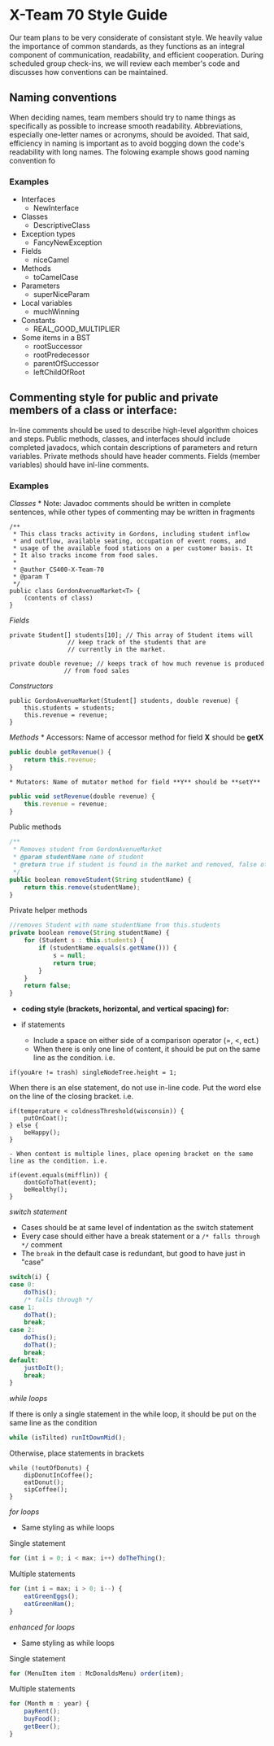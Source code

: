 # X-Team 70 Style Guide

Our team plans to be very considerate of consistant style. We heavily value the importance of common standards, as they functions as an integral component of communication, readability, and efficient cooperation. During scheduled group check-ins, we will review each member's code and discusses how conventions can be maintained.

## Naming conventions

When deciding names, team members should try to name things as specifically as possible to increase smooth readability. Abbreviations, especially one-letter names or acronyms, should be avoided. That said, efficiency in naming is important as to avoid bogging down the code's readability with long names. The folowing example shows good naming convention fo

### Examples
* Interfaces
    - NewInterface
* Classes
    - DescriptiveClass
* Exception types
    - FancyNewException
* Fields
    - niceCamel
* Methods
    - toCamelCase
* Parameters
    - superNiceParam
* Local variables
    - muchWinning
* Constants
    - REAL_GOOD_MULTIPLIER
* Some items in a BST
    * rootSuccessor
    * rootPredecessor
    * parentOfSuccessor 
    * leftChildOfRoot

## Commenting style for public and private members of a class or interface:

In-line comments should be used to describe high-level algorithm choices and steps. Public methods, classes, and interfaces should include completed javadocs, which contain descriptions of parameters and return variables. Private methods should have header comments. Fields (member variables) should have inl-line comments. 

### Examples

  *Classes*
      * Note: Javadoc comments should be written in complete sentences, while other types of commenting may be written in fragments

```
/**
 * This class tracks activity in Gordons, including student inflow
 * and outflow, available seating, occupation of event rooms, and
 * usage of the available food stations on a per customer basis. It
 * It also tracks income from food sales.
 *
 * @author CS400-X-Team-70
 * @param T
 */
public class GordonAvenueMarket<T> {
	(contents of class)
}
```
*Fields*
```
private Student[] students[10]; // This array of Student items will 
				// keep track of the students that are
				// currently in the market.

private double revenue; // keeps track of how much revenue is produced 
		       // from food sales
```
*Constructors*
```
public GordonAvenueMarket(Student[] students, double revenue) {
	this.students = students;
	this.revenue = revenue;
}
```
*Methods*
    * Accessors: Name of accessor method for field **X** should be **getX**
```javascript
public double getRevenue() {
	return this.revenue;
}
```
    * Mutators: Name of mutator method for field **Y** should be **setY**
```javascript
public void setRevenue(double revenue) {
	this.revenue = revenue;
}
```
  Public methods
```javascript
/** 
 * Removes student from GordonAvenueMarket
 * @param studentName name of student
 * @return true if student is found in the market and removed, false otherwise
 */
public boolean removeStudent(String studentName) {
	return this.remove(studentName);
}
```
  Private helper methods
```javascript
//removes Student with name studentName from this.students
private boolean remove(String studentName) {
	for (Student s : this.students) {
		if (studentName.equals(s.getName())) {
			s = null;
			return true;
		}
	}
	return false;
}
```
* **coding style (brackets, horizontal, and vertical spacing) for:**

* if statements
  - Include a space on either side of a comparison operator (=, <, ect.)
  - When there is only one line of content, it should be put on the same line as the condition. i.e.
```
if(youAre != trash) singleNodeTree.height = 1;
```
  When there is an else statement, do not use in-line code. Put the word else on the line of the closing bracket. i.e.
```
if(temperature < coldnessThreshold(wisconsin)) {
	putOnCoat();
} else {
	beHappy();
}
```
    - When content is multiple lines, place opening bracket on the same line as the condition. i.e.
```
if(event.equals(mifflin)) {
	dontGoToThat(event);
	beHealthy();
}
```
*switch statement*
  * Cases should be at same level of indentation as the switch statement
  * Every case should either have a break statement or a `/* falls through */` comment
  * The `break` in the default case is redundant, but good to have just in "case"
```javascript
switch(i) {
case 0:
	doThis();
	/* falls through */
case 1:
	doThat();
	break;
case 2:
	doThis();
	doThat();
	break;
default:
	justDoIt();
	break;
}
```
*while loops*

  If there is only a single statement in the while loop, it should be put on the same line as the condition
```javascript
while (isTilted) runItDownMid();
```
  Otherwise, place statements in brackets
```
while (!outOfDonuts) {
	dipDonutInCoffee();
	eatDonut();
	sipCoffee();
}
```	
*for loops*
  * Same styling as while loops
  
  Single statement
```javascript
for (int i = 0; i < max; i++) doTheThing();
```
  Multiple statements
```javascript
for (int i = max; i > 0; i--) {
	eatGreenEggs();
	eatGreenHam();
}
```
*enhanced for loops*
  * Same styling as while loops
  
  Single statement
```javascript
for (MenuItem item : McDonaldsMenu) order(item);
```
  Multiple statements
```javascript
for (Month m : year) {
	payRent();
	buyFood();
	getBeer();
}
```
